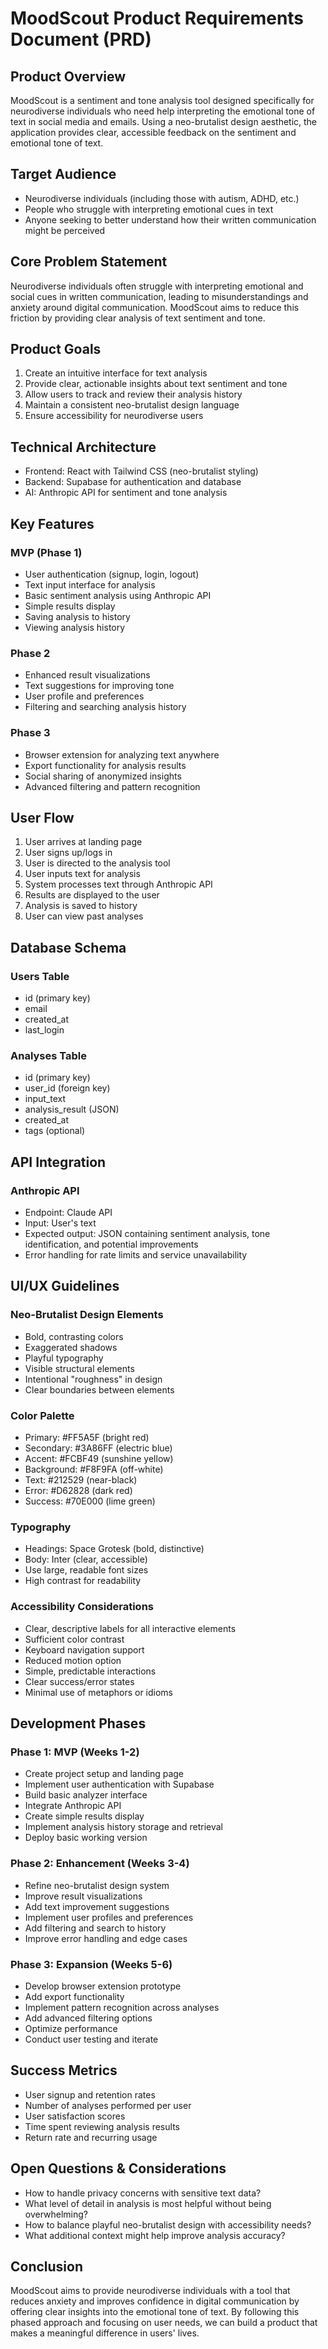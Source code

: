 
# MoodScout Product Requirements Document (PRD)

## Product Overview
MoodScout is a sentiment and tone analysis tool designed specifically for neurodiverse individuals who need help interpreting the emotional tone of text in social media and emails. Using a neo-brutalist design aesthetic, the application provides clear, accessible feedback on the sentiment and emotional tone of text.

## Target Audience
- Neurodiverse individuals (including those with autism, ADHD, etc.)
- People who struggle with interpreting emotional cues in text
- Anyone seeking to better understand how their written communication might be perceived

## Core Problem Statement
Neurodiverse individuals often struggle with interpreting emotional and social cues in written communication, leading to misunderstandings and anxiety around digital communication. MoodScout aims to reduce this friction by providing clear analysis of text sentiment and tone.

## Product Goals
1. Create an intuitive interface for text analysis
2. Provide clear, actionable insights about text sentiment and tone
3. Allow users to track and review their analysis history
4. Maintain a consistent neo-brutalist design language
5. Ensure accessibility for neurodiverse users

## Technical Architecture
- Frontend: React with Tailwind CSS (neo-brutalist styling)
- Backend: Supabase for authentication and database
- AI: Anthropic API for sentiment and tone analysis

## Key Features

### MVP (Phase 1)
- User authentication (signup, login, logout)
- Text input interface for analysis
- Basic sentiment analysis using Anthropic API
- Simple results display
- Saving analysis to history
- Viewing analysis history

### Phase 2
- Enhanced result visualizations
- Text suggestions for improving tone
- User profile and preferences
- Filtering and searching analysis history

### Phase 3
- Browser extension for analyzing text anywhere
- Export functionality for analysis results
- Social sharing of anonymized insights
- Advanced filtering and pattern recognition

## User Flow
1. User arrives at landing page
2. User signs up/logs in
3. User is directed to the analysis tool
4. User inputs text for analysis
5. System processes text through Anthropic API
6. Results are displayed to the user
7. Analysis is saved to history
8. User can view past analyses

## Database Schema

### Users Table
- id (primary key)
- email
- created_at
- last_login

### Analyses Table
- id (primary key)
- user_id (foreign key)
- input_text
- analysis_result (JSON)
- created_at
- tags (optional)

## API Integration

### Anthropic API
- Endpoint: Claude API
- Input: User's text
- Expected output: JSON containing sentiment analysis, tone identification, and potential improvements
- Error handling for rate limits and service unavailability

## UI/UX Guidelines

### Neo-Brutalist Design Elements
- Bold, contrasting colors
- Exaggerated shadows
- Playful typography
- Visible structural elements
- Intentional "roughness" in design
- Clear boundaries between elements

### Color Palette
- Primary: #FF5A5F (bright red)
- Secondary: #3A86FF (electric blue)
- Accent: #FCBF49 (sunshine yellow)
- Background: #F8F9FA (off-white)
- Text: #212529 (near-black)
- Error: #D62828 (dark red)
- Success: #70E000 (lime green)

### Typography
- Headings: Space Grotesk (bold, distinctive)
- Body: Inter (clear, accessible)
- Use large, readable font sizes
- High contrast for readability

### Accessibility Considerations
- Clear, descriptive labels for all interactive elements
- Sufficient color contrast
- Keyboard navigation support
- Reduced motion option
- Simple, predictable interactions
- Clear success/error states
- Minimal use of metaphors or idioms

## Development Phases

### Phase 1: MVP (Weeks 1-2)
- Create project setup and landing page
- Implement user authentication with Supabase
- Build basic analyzer interface
- Integrate Anthropic API
- Create simple results display
- Implement analysis history storage and retrieval
- Deploy basic working version

### Phase 2: Enhancement (Weeks 3-4)
- Refine neo-brutalist design system
- Improve result visualizations
- Add text improvement suggestions
- Implement user profiles and preferences
- Add filtering and search to history
- Improve error handling and edge cases

### Phase 3: Expansion (Weeks 5-6)
- Develop browser extension prototype
- Add export functionality
- Implement pattern recognition across analyses
- Add advanced filtering options
- Optimize performance
- Conduct user testing and iterate

## Success Metrics
- User signup and retention rates
- Number of analyses performed per user
- User satisfaction scores
- Time spent reviewing analysis results
- Return rate and recurring usage

## Open Questions & Considerations
- How to handle privacy concerns with sensitive text data?
- What level of detail in analysis is most helpful without being overwhelming?
- How to balance playful neo-brutalist design with accessibility needs?
- What additional context might help improve analysis accuracy?

## Conclusion
MoodScout aims to provide neurodiverse individuals with a tool that reduces anxiety and improves confidence in digital communication by offering clear insights into the emotional tone of text. By following this phased approach and focusing on user needs, we can build a product that makes a meaningful difference in users' lives.
